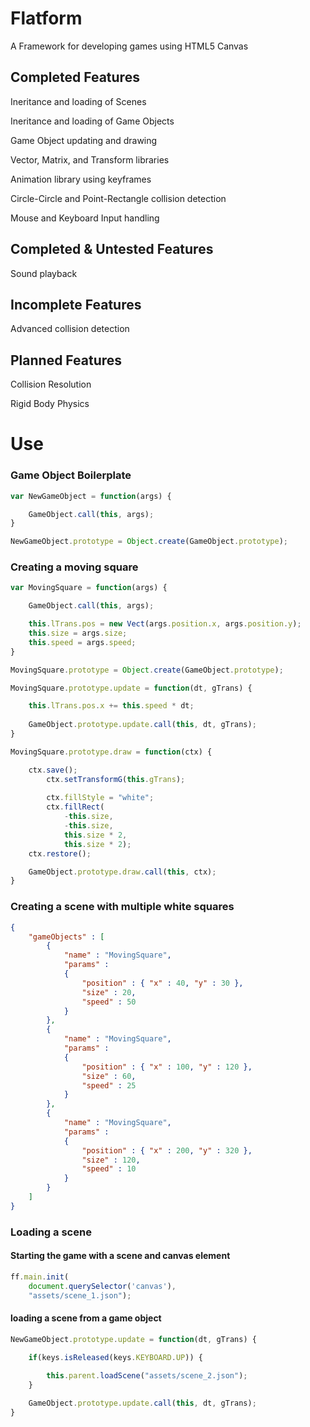 # Flatform

A Framework for developing games using HTML5 Canvas

## Completed Features

Ineritance and loading of Scenes

Ineritance and loading of Game Objects

Game Object updating and drawing

Vector, Matrix, and Transform libraries

Animation library using keyframes

Circle-Circle and Point-Rectangle collision detection

Mouse and Keyboard Input handling

## Completed & Untested Features

Sound playback

## Incomplete Features

Advanced collision detection

## Planned Features

Collision Resolution

Rigid Body Physics

# Use

### Game Object Boilerplate

```javascript
var NewGameObject = function(args) {

    GameObject.call(this, args);
}

NewGameObject.prototype = Object.create(GameObject.prototype);
```

### Creating a moving square

```javascript
var MovingSquare = function(args) {

    GameObject.call(this, args);

    this.lTrans.pos = new Vect(args.position.x, args.position.y);
    this.size = args.size;
    this.speed = args.speed;
}

MovingSquare.prototype = Object.create(GameObject.prototype);

MovingSquare.prototype.update = function(dt, gTrans) {

    this.lTrans.pos.x += this.speed * dt;
    
    GameObject.prototype.update.call(this, dt, gTrans);
}

MovingSquare.prototype.draw = function(ctx) {

    ctx.save();
        ctx.setTransformG(this.gTrans);
        
        ctx.fillStyle = "white";
        ctx.fillRect(
            -this.size,
            -this.size,
            this.size * 2,
            this.size * 2);
    ctx.restore();

    GameObject.prototype.draw.call(this, ctx);
}
```

### Creating a scene with multiple white squares

```json
{
    "gameObjects" : [
        {
            "name" : "MovingSquare",
            "params" : 
            {
                "position" : { "x" : 40, "y" : 30 },
                "size" : 20,
                "speed" : 50
            }
        },
        {
            "name" : "MovingSquare",
            "params" : 
            {
                "position" : { "x" : 100, "y" : 120 },
                "size" : 60,
                "speed" : 25
            }
        },
        {
            "name" : "MovingSquare",
            "params" : 
            {
                "position" : { "x" : 200, "y" : 320 },
                "size" : 120,
                "speed" : 10
            }
        }
    ]
}
```

### Loading a scene

#### Starting the game with a scene and canvas element

```javascript
ff.main.init(
    document.querySelector('canvas'),
    "assets/scene_1.json");
```

#### loading a scene from a game object

```javascript
NewGameObject.prototype.update = function(dt, gTrans) {

    if(keys.isReleased(keys.KEYBOARD.UP)) {
        
        this.parent.loadScene("assets/scene_2.json");
    }

    GameObject.prototype.update.call(this, dt, gTrans);
}
```